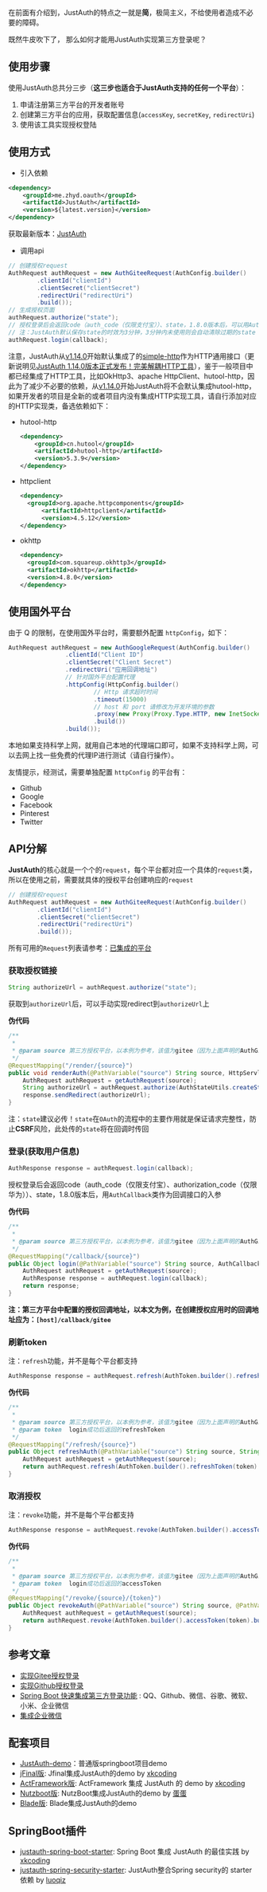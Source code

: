 在前面有介绍到，JustAuth的特点之一就是**简**，极简主义，不给使用者造成不必要的障碍。

既然牛皮吹下了， 那么如何才能用JustAuth实现第三方登录呢？

## 使用步骤

使用JustAuth总共分三步（**这三步也适合于JustAuth支持的任何一个平台**）：

1. 申请注册第三方平台的开发者账号
2. 创建第三方平台的应用，获取配置信息(`accessKey`, `secretKey`, `redirectUri`)
3. 使用该工具实现授权登陆

## 使用方式

- 引入依赖
```xml
<dependency>
    <groupId>me.zhyd.oauth</groupId>
    <artifactId>JustAuth</artifactId>
    <version>${latest.version}</version>
</dependency>
```

获取最新版本：[JustAuth](https://search.maven.org/search?q=g:me.zhyd.oauth%20AND%20a:JustAuth)

- 调用api
```java
// 创建授权request
AuthRequest authRequest = new AuthGiteeRequest(AuthConfig.builder()
        .clientId("clientId")
        .clientSecret("clientSecret")
        .redirectUri("redirectUri")
        .build());
// 生成授权页面
authRequest.authorize("state");
// 授权登录后会返回code（auth_code（仅限支付宝））、state，1.8.0版本后，可以用AuthCallback类作为回调接口的参数
// 注：JustAuth默认保存state的时效为3分钟，3分钟内未使用则会自动清除过期的state
authRequest.login(callback);
```


注意，JustAuth从[v1.14.0](https://gitee.com/yadong.zhang/JustAuth/releases/v1.14.0)开始默认集成了的[simple-http](https://github.com/xkcoding/simple-http)作为HTTP通用接口（更新说明见[JustAuth 1.14.0版本正式发布！完美解耦HTTP工具](https://mp.weixin.qq.com/s?__biz=MzA3NDk3OTIwMg==&mid=2450633197&idx=1&sn=11e625b307db62b2f1c4e82f7744b2a2&chksm=88929300bfe51a16562b45592a264482ae2c74c6dbfa4a3aa9611ad4fea4a9be5b1f0545527d&token=1093833287&lang=zh_CN#rd)），鉴于一般项目中都已经集成了HTTP工具，比如OkHttp3、apache HttpClient、hutool-http，因此为了减少不必要的依赖，从[v1.14.0](https://gitee.com/yadong.zhang/JustAuth/releases/v1.14.0)开始JustAuth将不会默认集成hutool-http，如果开发者的项目是全新的或者项目内没有集成HTTP实现工具，请自行添加对应的HTTP实现类，备选依赖如下：

- hutool-http

  ```xml
  <dependency>
      <groupId>cn.hutool</groupId>
      <artifactId>hutool-http</artifactId>
      <version>5.3.9</version>
  </dependency>
  ```

- httpclient

  ```xml
  <dependency>
  	<groupId>org.apache.httpcomponents</groupId>
    	<artifactId>httpclient</artifactId>
    	<version>4.5.12</version>
  </dependency>
  ```

- okhttp

  ```xml
  <dependency>
    <groupId>com.squareup.okhttp3</groupId>
    <artifactId>okhttp</artifactId>
    <version>4.8.0</version>
  </dependency>
  ```

## 使用国外平台

由于 Q 的限制，在使用国外平台时，需要额外配置 `httpConfig`，如下：

```java
AuthRequest authRequest = new AuthGoogleRequest(AuthConfig.builder()
                .clientId("Client ID")
                .clientSecret("Client Secret")
                .redirectUri("应用回调地址")
                // 针对国外平台配置代理
                .httpConfig(HttpConfig.builder()
                        // Http 请求超时时间
                        .timeout(15000)
                        // host 和 port 请修改为开发环境的参数
                        .proxy(new Proxy(Proxy.Type.HTTP, new InetSocketAddress("127.0.0.1", 10080)))
                        .build())
                .build());
```

本地如果支持科学上网，就用自己本地的代理端口即可，如果不支持科学上网，可以去网上找一些免费的代理IP进行测试（请自行操作）。

友情提示，经测试，需要单独配置 `httpConfig` 的平台有：

- Github
- Google
- Facebook
- Pinterest
- Twitter

## API分解

**JustAuth**的核心就是一个个的`request`，每个平台都对应一个具体的`request`类，所以在使用之前，需要就具体的授权平台创建响应的`request`

```java
// 创建授权request
AuthRequest authRequest = new AuthGiteeRequest(AuthConfig.builder()
        .clientId("clientId")
        .clientSecret("clientSecret")
        .redirectUri("redirectUri")
        .build());
```

所有可用的`Request`列表请参考：[已集成的平台](https://justauth.wiki/#/README?id=已集成的平台)

### 获取授权链接

```java
String authorizeUrl = authRequest.authorize("state");
```
获取到`authorizeUrl`后，可以手动实现redirect到`authorizeUrl`上

**伪代码**

```java
/**
 * 
 * @param source 第三方授权平台，以本例为参考，该值为gitee（因为上面声明的AuthGiteeRequest）
 */
@RequestMapping("/render/{source}")
public void renderAuth(@PathVariable("source") String source, HttpServletResponse response) throws IOException {
    AuthRequest authRequest = getAuthRequest(source);
    String authorizeUrl = authRequest.authorize(AuthStateUtils.createState());
    response.sendRedirect(authorizeUrl);
}
```

注：`state`建议必传！`state`在`OAuth`的流程中的主要作用就是保证请求完整性，防止**CSRF**风险，此处传的`state`将在回调时传回

### 登录(获取用户信息)

```java
AuthResponse response = authRequest.login(callback);
```

授权登录后会返回code（auth_code（仅限支付宝）、authorization_code（仅限华为））、state，1.8.0版本后，用`AuthCallback`类作为回调接口的入参

**伪代码**

```java
/**
 * 
 * @param source 第三方授权平台，以本例为参考，该值为gitee（因为上面声明的AuthGiteeRequest）
 */
@RequestMapping("/callback/{source}")
public Object login(@PathVariable("source") String source, AuthCallback callback) {
    AuthRequest authRequest = getAuthRequest(source);
    AuthResponse response = authRequest.login(callback);
    return response;
}
```

**注：第三方平台中配置的授权回调地址，以本文为例，在创建授权应用时的回调地址应为：`[host]/callback/gitee`**

### 刷新token

注：`refresh`功能，并不是每个平台都支持

```java
AuthResponse response = authRequest.refresh(AuthToken.builder().refreshToken(token).build());
```

**伪代码**

```java
/**
 * 
 * @param source 第三方授权平台，以本例为参考，该值为gitee（因为上面声明的AuthGiteeRequest）
 * @param token  login成功后返回的refreshToken
 */
@RequestMapping("/refresh/{source}")
public Object refreshAuth(@PathVariable("source") String source, String token){
    AuthRequest authRequest = getAuthRequest(source);
    return authRequest.refresh(AuthToken.builder().refreshToken(token).build());
}
```

### 取消授权

注：`revoke`功能，并不是每个平台都支持

```java
AuthResponse response = authRequest.revoke(AuthToken.builder().accessToken(token).build());
```

**伪代码**

```java
/**
 * 
 * @param source 第三方授权平台，以本例为参考，该值为gitee（因为上面声明的AuthGiteeRequest）
 * @param token  login成功后返回的accessToken
 */
@RequestMapping("/revoke/{source}/{token}")
public Object revokeAuth(@PathVariable("source") String source, @PathVariable("token") String token) throws IOException {
    AuthRequest authRequest = getAuthRequest(source);
    return authRequest.revoke(AuthToken.builder().accessToken(token).build());
}
```

## 参考文章

- [实现Gitee授权登录](http://t.cn/ExDKxQs)
- [实现Github授权登录](http://t.cn/EJ0Fxqo)
- [Spring Boot 快速集成第三方登录功能](http://t.cn/AiWWx5kH) : QQ、Github、微信、谷歌、微软、小米、企业微信
- [集成企业微信](https://mp.weixin.qq.com/s?__biz=MzA3NDk3OTIwMg==&mid=2450633170&idx=2&sn=456b70742a86948a193c691f3e47b72e&chksm=8892933fbfe51a29c1da386a2252d4bf91bfbd14e1ac0b99b783763a0d12e2e4b2d7c4369933&token=482455242&lang=zh_CN#rd)

## 配套项目

- [JustAuth-demo](https://github.com/justauth/JustAuth-demo)：普通版springboot项目demo
- [jFinal版](https://github.com/xkcoding/jfinal-justauth-demo): Jfinal集成JustAuth的demo by [xkcoding](https://github.com/xkcoding)
- [ActFramework版](https://github.com/xkcoding/act-justauth-demo): ActFramework 集成 JustAuth 的 demo by [xkcoding](https://github.com/xkcoding)
- [Nutzboot版](https://github.com/EggsBlue/nutzboot-justauth-demo): NutzBoot集成JustAuth的demo  by [蛋蛋](https://github.com/EggsBlue)
- [Blade版](https://github.com/justauth/blade-justauth-demo): Blade集成JustAuth的demo

## SpringBoot插件
- [justauth-spring-boot-starter](https://github.com/xkcoding/justauth-spring-boot-starter): Spring Boot 集成 JustAuth 的最佳实践 by [xkcoding](https://github.com/xkcoding)
- [justauth-spring-security-starter](https://github.com/justauth/justauth-spring-security-starter): JustAuth整合Spring security的 starter依赖 by [luoqiz](https://github.com/luoqiz)
